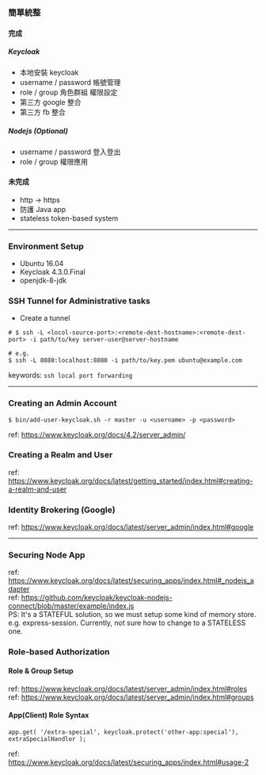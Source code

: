 ### 簡單統整

#### 完成
##### Keycloak
- 本地安裝 keycloak
- username / password 帳號管理
- role / group 角色群組 權限設定
- 第三方 google 整合
- 第三方 fb 整合
##### Nodejs (Optional)
- username / password 登入登出
- role / group 權限應用

#### 未完成
- http -> https
- 防護 Java app
- stateless token-based system 
---

### Environment Setup
- Ubuntu 16.04
- Keycloak 4.3.0.Final
- openjdk-8-jdk

### SSH Tunnel for Administrative tasks
- Create a tunnel
```
# $ ssh -L <locol-source-port>:<remote-dest-hostname>:<remote-dest-port> -i path/to/key server-user@server-hostname

# e.g.
$ ssh -L 8080:localhost:8080 -i path/to/key.pem ubuntu@example.com
```
keywords: ```ssh local port forwarding```

---

### Creating an Admin Account
```
$ bin/add-user-keycloak.sh -r master -u <username> -p <password>
```
ref: https://www.keycloak.org/docs/4.2/server_admin/

### Creating a Realm and User
ref: https://www.keycloak.org/docs/latest/getting_started/index.html#creating-a-realm-and-user

### Identity Brokering (Google)
ref: https://www.keycloak.org/docs/latest/server_admin/index.html#google

---

### Securing Node App
ref: https://www.keycloak.org/docs/latest/securing_apps/index.html#_nodejs_adapter  
ref: https://github.com/keycloak/keycloak-nodejs-connect/blob/master/example/index.js  
PS: It's a STATEFUL solution, so we must setup some kind of memory store. e.g. express-session. Currently, not sure how to change to a STATELESS one.

### Role-based Authorization
#### Role & Group Setup
ref: https://www.keycloak.org/docs/latest/server_admin/index.html#roles  
ref: https://www.keycloak.org/docs/latest/server_admin/index.html#groups  
#### App(Client) Role Syntax
```
app.get( '/extra-special', keycloak.protect('other-app:special'), extraSpecialHandler );
```
ref: https://www.keycloak.org/docs/latest/securing_apps/index.html#usage-2
